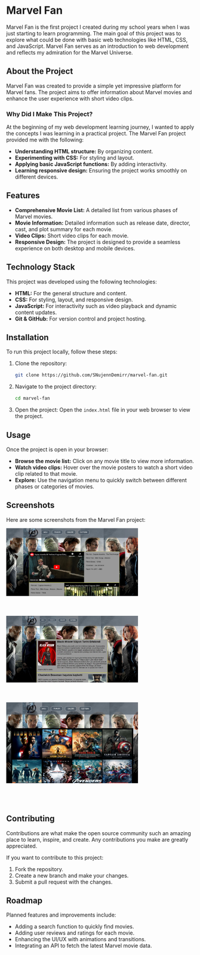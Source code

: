 # Marvel Fan

Marvel Fan is the first project I created during my school years when I was just starting to learn programming. The main goal of this project was to explore what could be done with basic web technologies like HTML, CSS, and JavaScript. Marvel Fan serves as an introduction to web development and reflects my admiration for the Marvel Universe.

## About the Project

Marvel Fan was created to provide a simple yet impressive platform for Marvel fans. The project aims to offer information about Marvel movies and enhance the user experience with short video clips.

### Why Did I Make This Project?

At the beginning of my web development learning journey, I wanted to apply the concepts I was learning in a practical project. The Marvel Fan project provided me with the following:

- **Understanding HTML structure:** By organizing content.
- **Experimenting with CSS:** For styling and layout.
- **Applying basic JavaScript functions:** By adding interactivity.
- **Learning responsive design:** Ensuring the project works smoothly on different devices.

## Features

- **Comprehensive Movie List:** A detailed list from various phases of Marvel movies.
- **Movie Information:** Detailed information such as release date, director, cast, and plot summary for each movie.
- **Video Clips:** Short video clips for each movie.
- **Responsive Design:** The project is designed to provide a seamless experience on both desktop and mobile devices.

## Technology Stack

This project was developed using the following technologies:

- **HTML:** For the general structure and content.
- **CSS:** For styling, layout, and responsive design.
- **JavaScript:** For interactivity such as video playback and dynamic content updates.
- **Git & GitHub:** For version control and project hosting.

## Installation

To run this project locally, follow these steps:

1. Clone the repository:

    ```bash
    git clone https://github.com/SNujennDemirr/marvel-fan.git
    ```

2. Navigate to the project directory:

    ```bash
    cd marvel-fan
    ```

3. Open the project: Open the `index.html` file in your web browser to view the project.

## Usage

Once the project is open in your browser:

- **Browse the movie list:** Click on any movie title to view more information.
- **Watch video clips:** Hover over the movie posters to watch a short video clip related to that movie.
- **Explore:** Use the navigation menu to quickly switch between different phases or categories of movies.

## Screenshots

Here are some screenshots from the Marvel Fan project:

<img src="https://github.com/SNujennDemirr/Marvel-Fan/raw/main/Marvel/img/1marvell.jpeg" alt="Screenshot Marvel" style="width: 70%; margin-bottom: 50px;"/> 
<img src="https://github.com/SNujennDemirr/Marvel-Fan/raw/main/Marvel/img/2card.jpeg" alt="Card Image" style="width: 70%; margin-bottom: 50px;"/> 
<img src="https://github.com/SNujennDemirr/Marvel-Fan/raw/main/Marvel/img/3ss.jpeg" alt="Screenshot Marvel" style="width: 70%; margin-bottom: 50px;"/>

## Contributing

Contributions are what make the open source community such an amazing place to learn, inspire, and create. Any contributions you make are greatly appreciated.

If you want to contribute to this project:

1. Fork the repository.
2. Create a new branch and make your changes.
3. Submit a pull request with the changes.

## Roadmap

Planned features and improvements include:

- Adding a search function to quickly find movies.
- Adding user reviews and ratings for each movie.
- Enhancing the UI/UX with animations and transitions.
- Integrating an API to fetch the latest Marvel movie data.
